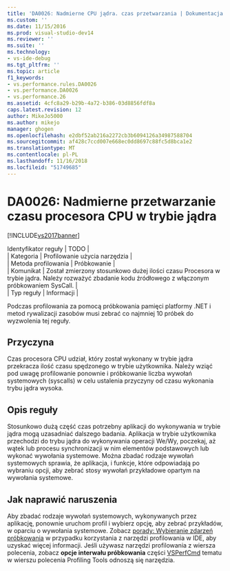 ```yaml
---
title: 'DA0026: Nadmierne CPU jądra. czas przetwarzania | Dokumentacja firmy Microsoft'
ms.custom: ''
ms.date: 11/15/2016
ms.prod: visual-studio-dev14
ms.reviewer: ''
ms.suite: ''
ms.technology:
- vs-ide-debug
ms.tgt_pltfrm: ''
ms.topic: article
f1_keywords:
- vs.performance.rules.DA0026
- vs.performance.DA0026
- vs.performance.26
ms.assetid: 4cfc8a29-b29b-4a72-b386-03d8856fdf8a
caps.latest.revision: 12
author: MikeJo5000
ms.author: mikejo
manager: ghogen
ms.openlocfilehash: e2dbf52ab216a2272cb3b6094126a34987588704
ms.sourcegitcommit: af428c7ccd007e668ec0dd8697c88fc5d8bca1e2
ms.translationtype: MT
ms.contentlocale: pl-PL
ms.lasthandoff: 11/16/2018
ms.locfileid: "51749685"
---
```

# <a name="da0026-excessive-kernel-cpu-time-processing"></a>DA0026: Nadmierne przetwarzanie czasu procesora CPU w trybie jądra
[!INCLUDE[vs2017banner](../includes/vs2017banner.md)]

Identyfikator reguły | TODO |  
| Kategoria | Profilowanie użycia narzędzia |  
| Metoda profilowania | Próbkowanie |  
| Komunikat | Został zmierzony stosunkowo dużej ilości czasu Procesora w trybie jądra. Należy rozważyć zbadanie kodu źródłowego z włączonym próbkowaniem SysCall. |  
| Typ reguły | Informacji |  
  
 Podczas profilowania za pomocą próbkowania pamięci platformy .NET i metod rywalizacji zasobów musi zebrać co najmniej 10 próbek do wyzwolenia tej reguły.  
  
## <a name="cause"></a>Przyczyna  
 Czas procesora CPU udział, który został wykonany w trybie jądra przekracza ilość czasu spędzonego w trybie użytkownika. Należy wziąć pod uwagę profilowanie ponownie i próbkowanie liczba wywołań systemowych (syscalls) w celu ustalenia przyczyny od czasu wykonania trybu jądra wysoka.  
  
## <a name="rule-description"></a>Opis reguły  
 Stosunkowo dużą część czas potrzebny aplikacji do wykonywania w trybie jądra mogą uzasadniać dalszego badania. Aplikacja w trybie użytkownika przechodzi do trybu jądra do wykonywania operacji We/Wy, poczekaj, aż wątek lub procesu synchronizacji w nim elementów podstawowych lub wykonać wywołania systemowe. Można zbadać rodzaje wywołań systemowych sprawia, że aplikacja, i funkcje, które odpowiadają po wybraniu opcji, aby zebrać stosy wywołań przykładowe opartym na wywołania systemowe.  
  
## <a name="how-to-fix-violations"></a>Jak naprawić naruszenia  
 Aby zbadać rodzaje wywołań systemowych, wykonywanych przez aplikację, ponownie uruchom profil i wybierz opcję, aby zebrać przykładów, w oparciu o wywołania systemowe. Zobacz [porady: Wybieranie zdarzeń próbkowania](../profiling/how-to-choose-sampling-events.md) w przypadku korzystania z narzędzi profilowania w IDE, aby uzyskać więcej informacji. Jeśli używasz narzędzi profilowania z wiersza polecenia, zobacz **opcje interwału próbkowania** części [VSPerfCmd](../profiling/vsperfcmd.md) tematu w wierszu polecenia Profiling Tools odnoszą się narzędzia.



